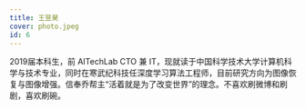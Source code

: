 ```yaml
---
title: 王昱昊
cover: photo.jpeg
id: 6
---
```


2019届本科生，前 AITechLab CTO 兼 IT，现就读于中国科学技术大学计算机科学与技术专业，同时在寒武纪科技任深度学习算法工程师，目前研究方向为图像恢复与图像增强。信奉乔帮主“活着就是为了改变世界”的理念。不喜欢刷微博和刷剧，喜欢刷碗。
